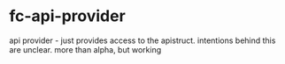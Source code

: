 # fc-api-provider


api provider - just provides access to the apistruct. intentions behind this are unclear. more than alpha, but working
